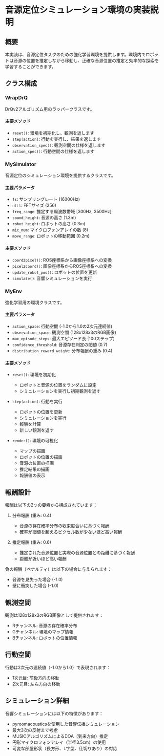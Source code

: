 # 音源定位シミュレーション環境の実装説明

## 概要

本実装は、音源定位タスクのための強化学習環境を提供します。環境内でロボットは音源の位置を推定しながら移動し、正確な音源位置の推定と効率的な探索を学習することができます。

## クラス構成

### WrapDrQ

DrQv2アルゴリズム用のラッパークラスです。

#### 主要メソッド
- `reset()`: 環境を初期化し、観測を返します
- `step(action)`: 行動を実行し、結果を返します
- `observation_spec()`: 観測空間の仕様を返します
- `action_spec()`: 行動空間の仕様を返します

### MySimulator

音源定位のシミュレーション環境を提供するクラスです。

#### 主要パラメータ
- `fs`: サンプリングレート (16000Hz)
- `nfft`: FFTサイズ (256)
- `freq_range`: 推定する周波数帯域 [300Hz, 3500Hz]
- `sound_height`: 音源の高さ (1.3m)
- `robot_height`: ロボットの高さ (0.3m)
- `mic_num`: マイクロフォンアレイの数 (8)
- `move_range`: ロボットの移動範囲 (0.2m)

#### 主要メソッド
- `coord2pixel()`: ROS座標系から画像座標系への変換
- `pixel2coord()`: 画像座標系からROS座標系への変換
- `update_robot_pos()`: ロボットの位置を更新
- `simulate()`: 音響シミュレーションを実行

### MyEnv

強化学習用の環境クラスです。

#### 主要パラメータ
- `action_space`: 行動空間 (-1.0から1.0の2次元連続値)
- `observation_space`: 観測空間 (128x128x3のRGB画像)
- `max_episode_steps`: 最大エピソード長 (100ステップ)
- `confidence_threshold`: 音源存在判定の閾値 (0.7)
- `distribution_reward_weight`: 分布報酬の重み (0.4)

#### 主要メソッド
- `reset()`: 環境を初期化
  - ロボットと音源の位置をランダムに設定
  - シミュレーションを実行し初期観測を返す

- `step(action)`: 行動を実行
  - ロボットの位置を更新
  - シミュレーションを実行
  - 報酬を計算
  - 新しい観測を返す

- `render()`: 環境の可視化
  - マップの描画
  - ロボットの位置の描画
  - 音源の位置の描画
  - 推定結果の描画
  - 報酬値の表示

## 報酬設計

報酬は以下の2つの要素から構成されています：

1. 分布報酬 (重み: 0.4)
   - 音源の存在確率分布の収束度合いに基づく報酬
   - 確率が閾値を超えるピクセル数が少ないほど高い報酬

2. 推定報酬 (重み: 0.6)
   - 推定された音源位置と実際の音源位置との距離に基づく報酬
   - 距離が近いほど高い報酬

負の報酬（ペナルティ）は以下の場合に与えられます：
- 音源を見失った場合 (-1.0)
- 壁に衝突した場合 (-1.0)

## 観測空間

観測は128x128x3のRGB画像として提供されます：
- Rチャンネル: 音源の存在確率分布
- Gチャンネル: 環境のマップ情報
- Bチャンネル: ロボットの位置情報

## 行動空間

行動は2次元の連続値（-1.0から1.0）で表現されます：
- 1次元目: 前後方向の移動
- 2次元目: 左右方向の移動

## シミュレーション詳細

音響シミュレーションには以下の特徴があります：
- pyroomacousticsを使用した音響伝播シミュレーション
- 最大3次の反射まで考慮
- MUSICアルゴリズムによるDOA（到来方向）推定
- 円形マイクロフォンアレイ（半径3.5cm）の使用
- 可変な部屋形状（長方形、L字型、仕切りあり）の対応
